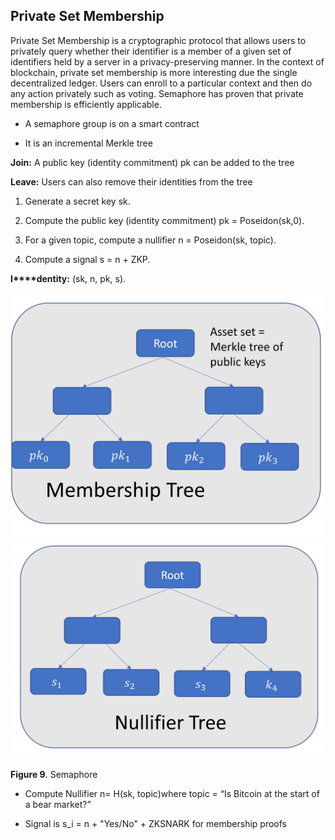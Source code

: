 
## Private Set Membership 

Private Set Membership is a cryptographic protocol that allows users to privately query whether their identifier is a member of a given set of identifiers held by a server in a privacy-preserving manner. In the context of blockchain, private set membership is more interesting due the single decentralized ledger. Users can enroll to a particular context and then do any action privately such as voting. Semaphore has proven that private membership is efficiently applicable.

-   A semaphore group is on a smart contract
    
-   It is an incremental Merkle tree
    

**Join:** A public key (identity commitment) pk can be added to the tree

**Leave:** Users can also remove their identities from the tree

1.  Generate a secret key sk.
    
2.  Compute the public key (identity commitment) pk = Poseidon(sk,0).
    
3.  For a given topic, compute a nullifier n = Poseidon(sk, topic).
    
4.  Compute a signal s = n + ZKP.
    

**I****dentity:**  (sk, n, pk, s).

![Semaphore1](/images/protocols_membership_1.png)
![Semaphore2](/images/protocols_membership_2.png)

**Figure 9**. Semaphore

-   Compute Nullifier n= H(sk, topic)where topic = “Is Bitcoin at the start of a bear market?”
    
-   Signal is s_i = n + "Yes/No" + ZKSNARK for membership proofs